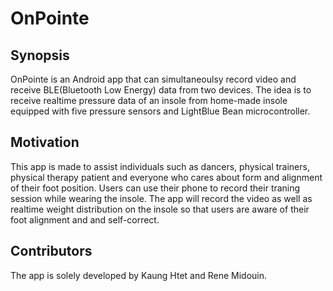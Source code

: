 # OnPointe

## Synopsis

OnPointe is an Android app that can simultaneoulsy record video and receive BLE(Bluetooth Low Energy) data from two devices.
The idea is to receive realtime pressure data of an insole from home-made insole equipped with five pressure sensors and LightBlue Bean microcontroller.

## Motivation

This app is made to assist individuals such as dancers, physical trainers, physical therapy patient and everyone who cares about form and alignment of their foot position.
Users can use their phone to record their traning session while wearing the insole. The app will record the video as well as realtime weight distribution on the insole so that
users are aware of their foot alignment and and self-correct.


## Contributors

The app is solely developed by Kaung Htet and Rene Midouin.
